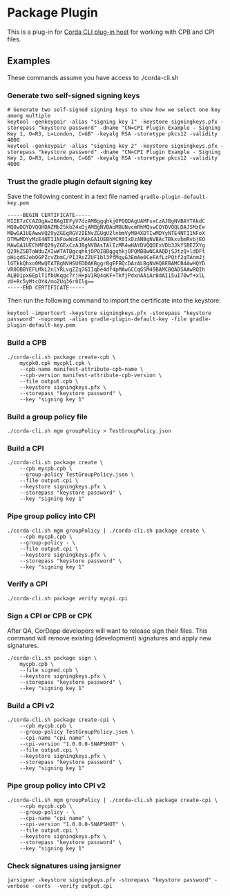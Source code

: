 # Package Plugin

This is a plug-in for [Corda CLI plug-in host](https://github.com/corda/corda-cli-plugin-host) for working with CPB and CPI files.

## Examples

These commands assume you have access to ./corda-cli.sh

### Generate two self-signed signing keys 

```shell
# Generate two self-signed signing keys to show how we select one key among multiple
keytool -genkeypair -alias "signing key 1" -keystore signingkeys.pfx -storepass "keystore password" -dname "CN=CPI Plugin Example - Signing Key 1, O=R3, L=London, C=GB" -keyalg RSA -storetype pkcs12 -validity 4000
keytool -genkeypair -alias "signing key 2" -keystore signingkeys.pfx -storepass "keystore password" -dname "CN=CPI Plugin Example - Signing Key 2, O=R3, L=London, C=GB" -keyalg RSA -storetype pkcs12 -validity 4000
```

### Trust the gradle plugin default signing key
Save the following content in a text file named `gradle-plugin-default-key.pem`
```text
-----BEGIN CERTIFICATE-----
MIIB7zCCAZOgAwIBAgIEFyV7dzAMBggqhkjOPQQDAgUAMFsxCzAJBgNVBAYTAkdC
MQ8wDQYDVQQHDAZMb25kb24xDjAMBgNVBAoMBUNvcmRhMQswCQYDVQQLDAJSMzEe
MBwGA1UEAwwVQ29yZGEgRGV2IENvZGUgU2lnbmVyMB4XDTIwMDYyNTE4NTI1NFoX
DTMwMDYyMzE4NTI1NFowWzELMAkGA1UEBhMCR0IxDzANBgNVBAcTBkxvbmRvbjEO
MAwGA1UEChMFQ29yZGExCzAJBgNVBAsTAlIzMR4wHAYDVQQDExVDb3JkYSBEZXYg
Q29kZSBTaWduZXIwWTATBgcqhkjOPQIBBggqhkjOPQMBBwNCAAQDjSJtzQ+ldDFt
pHiqdSJebOGPZcvZbmC/PIJRsZZUF1bl3PfMqyG3EmAe0CeFAfLzPQtf2qTAnmJj
lGTkkQhxo0MwQTATBgNVHSUEDDAKBggrBgEFBQcDAzALBgNVHQ8EBAMCB4AwHQYD
VR0OBBYEFLMkL2nlYRLvgZZq7GIIqbe4df4pMAwGCCqGSM49BAMCBQADSAAwRQIh
ALB0ipx6EplT1fbUKqgc7rjH+pV1RQ4oKF+TkfjPdxnAAiArBdAI15uI70wf+xlL
zU+Rc5yMtcOY4/moZUq36r0Ilg==
-----END CERTIFICATE-----
```
Then run the following command to import the certificate into the keystore:
```shell
keytool -importcert -keystore signingkeys.pfx -storepass "keystore password" -noprompt -alias gradle-plugin-default-key -file gradle-plugin-default-key.pem
```

### Build a CPB
```shell
./corda-cli.sh package create-cpb \
    mycpk0.cpk mycpk1.cpk \
    --cpb-name manifest-attribute-cpb-name \
    --cpb-version manifest-attribute-cpb-version \
    --file output.cpb \
    --keystore signingkeys.pfx \
    --storepass "keystore password" \
    --key "signing key 1"
```

### Build a group policy file
```shell
./corda-cli.sh mgm groupPolicy > TestGroupPolicy.json
```

### Build a CPI
```shell
./corda-cli.sh package create \
    --cpb mycpb.cpb \
    --group-policy TestGroupPolicy.json \
    --file output.cpi \
    --keystore signingkeys.pfx \
    --storepass "keystore password" \
    --key "signing key 1"
```

### Pipe group policy into CPI
```shell
./corda-cli.sh mgm groupPolicy | ./corda-cli.sh package create \
    --cpb mycpb.cpb \
    --group-policy - \
    --file output.cpi \
    --keystore signingkeys.pfx \
    --storepass "keystore password" \
    --key "signing key 1"
```

### Verify a CPI
```shell
./corda-cli.sh package verify mycpi.cpi
```

### Sign a CPI or CPB or CPK

After QA, CorDapp developers will want to release sign their files. This command will remove existing (development) signatures and apply new signatures.

```shell
./corda-cli.sh package sign \
    mycpb.cpb \
    --file signed.cpb \
    --keystore signingkeys.pfx \
    --storepass "keystore password" \
    --key "signing key 1"
```

### Build a CPI v2
```shell
./corda-cli.sh package create-cpi \
    --cpb mycpb.cpb \
    --group-policy TestGroupPolicy.json \
    --cpi-name "cpi name" \
    --cpi-version "1.0.0.0-SNAPSHOT" \
    --file output.cpi \
    --keystore signingkeys.pfx \
    --storepass "keystore password" \
    --key "signing key 1"
```

### Pipe group policy into CPI v2
```shell
./corda-cli.sh mgm groupPolicy | ./corda-cli.sh package create-cpi \
    --cpb mycpb.cpb \
    --group-policy - \
    --cpi-name "cpi name" \
    --cpi-version "1.0.0.0-SNAPSHOT" \
    --file output.cpi \
    --keystore signingkeys.pfx \
    --storepass "keystore password" \
    --key "signing key 1"
```


### Check signatures using jarsigner
```shell
jarsigner -keystore signingkeys.pfx -storepass "keystore password" -verbose -certs  -verify output.cpi
```
